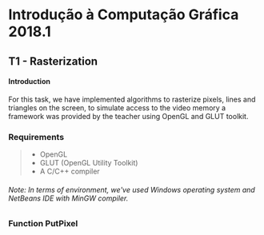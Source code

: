 #  Introdução à Computação Gráfica 2018.1

## T1 - Rasterization
#### Introduction
For this task, we have implemented algorithms to rasterize pixels, lines and triangles on the screen, to simulate access to the video memory a framework was provided by the teacher using OpenGL and GLUT toolkit.

### Requirements

> * OpenGL 
> * GLUT (OpenGL Utility Toolkit) 
> * A C/C++ compiler

###### Note: In terms of environment, we've used Windows operating system and NetBeans IDE with MinGW compiler.

### Function PutPixel
